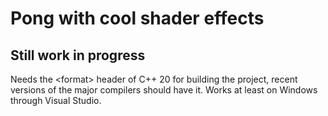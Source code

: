 # Pong with cool shader effects
## Still work in progress
Needs the \<format\> header of C++ 20 for building the project, recent versions of the major compilers should have it.
Works at least on Windows through Visual Studio.
